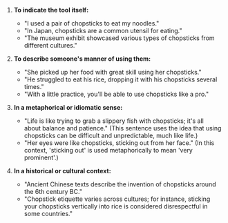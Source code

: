 1. **To indicate the tool itself:**
   - "I used a pair of chopsticks to eat my noodles."
   - "In Japan, chopsticks are a common utensil for eating."
   - "The museum exhibit showcased various types of chopsticks from different cultures."

2. **To describe someone's manner of using them:**
   - "She picked up her food with great skill using her chopsticks."
   - "He struggled to eat his rice, dropping it with his chopsticks several times."
   - "With a little practice, you'll be able to use chopsticks like a pro."

3. **In a metaphorical or idiomatic sense:**
   - "Life is like trying to grab a slippery fish with chopsticks; it's all about balance and patience." (This sentence uses the idea that using chopsticks can be difficult and unpredictable, much like life.)
   - "Her eyes were like chopsticks, sticking out from her face." (In this context, 'sticking out' is used metaphorically to mean 'very prominent'.)

4. **In a historical or cultural context:**
   - "Ancient Chinese texts describe the invention of chopsticks around the 6th century BC."
   - "Chopstick etiquette varies across cultures; for instance, sticking your chopsticks vertically into rice is considered disrespectful in some countries."